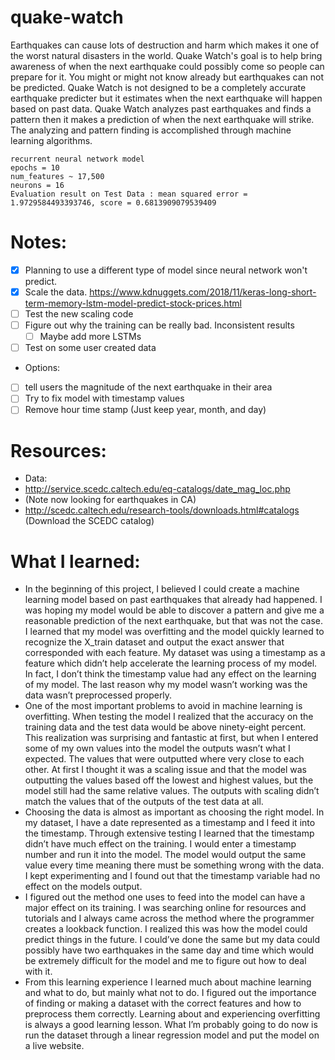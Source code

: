 # quake-watch
Earthquakes can cause lots of destruction and harm which makes it one of the worst natural disasters in the world. Quake Watch's goal is to help bring awareness of when the next earthquake could possibly come so people can prepare for it. You might or might not know already but earthquakes can not be predicted. Quake Watch is not designed to be a completely accurate earthquake predicter but it estimates when the next earthquake will happen based on past data. Quake Watch analyzes past earthquakes and finds a pattern then it makes a prediction of when the next earthquake will strike. The analyzing and pattern finding is accomplished through machine learning algorithms.

```
recurrent neural network model
epochs = 10
num_features ~ 17,500
neurons = 16
Evaluation result on Test Data : mean squared error = 1.9729584493393746, score = 0.6813909079539409
```

# Notes:
- [X] Planning to use a different type of model since neural network won't predict.
- [X] Scale the data. https://www.kdnuggets.com/2018/11/keras-long-short-term-memory-lstm-model-predict-stock-prices.html
- [ ] Test the new scaling code
- [ ] Figure out why the training can be really bad. Inconsistent results
	- [ ] Maybe add more LSTMs
- [ ] Test on some user created data
- Options:
 - [ ] tell users the magnitude of the next earthquake in their area
 - [ ] Try to fix model with timestamp values
- [ ] Remove hour time stamp (Just keep year, month, and day)
# Resources:
- Data:
 - http://service.scedc.caltech.edu/eq-catalogs/date_mag_loc.php
 - (Note now looking for earthquakes in CA)
 - http://scedc.caltech.edu/research-tools/downloads.html#catalogs (Download the SCEDC catalog)
# What I learned:
- In the beginning of this project, I believed I could create a machine learning model based on
past earthquakes that already had happened. I was hoping my model would be able to discover a 
pattern and give me a reasonable prediction of the next earthquake, but that was not the case. 
I learned that my model was overfitting and the model quickly learned to recognize the X_train 
dataset and output the exact answer that corresponded with each feature. My dataset was using 
a timestamp as a feature which didn’t help accelerate the learning process of my model. In 
fact, I don’t think the timestamp value had any effect on the learning of my model. The last 
reason why my model wasn’t working was the data wasn’t preprocessed properly.
- One of the most important problems to avoid in machine learning is overfitting. When testing 
the model I realized that the accuracy on the training data and the test data would be above 
ninety-eight percent. This realization was surprising and fantastic at first, but when I 
entered some of my own values into the model the outputs wasn’t what I expected. The values 
that were outputted where very close to each other. At first I thought it was a scaling issue 
and that the model was outputting the values based off the lowest and highest values, but the 
model still had the same relative values. The outputs with scaling didn’t match the values 
that of the outputs of the test data at all. 
- Choosing the data is almost as important as choosing the right model. In my dataset, I have a 
date represented as a timestamp and I feed it into the timestamp. Through extensive testing I
learned that the timestamp didn’t have much effect on the training. I would enter a timestamp 
number and run it into the model. The model would output the same value every time meaning 
there must be something wrong with the data. I kept experimenting and I found out that the 
timestamp variable had no effect on the models output.
- I figured out the method one uses to feed into the model can have a major effect on its 
training. I was searching online for resources and tutorials and I always came across the 
method where the programmer creates a lookback function. I realized this was how the model 
could predict things in the future. I could’ve done the same but my data could possibly have 
two earthquakes in the same day and time which would be extremely difficult for the model and 
me to figure out how to deal with it. 
- From this learning experience I learned much about machine learning and what to do, but mainly
what not to do. I figured out the importance of finding or making a dataset with the correct 
features and how to preprocess them correctly. Learning about and experiencing overfitting is
always a good learning lesson. What I’m probably going to do now is run the dataset through a 
linear regression model and put the model on a live website.
